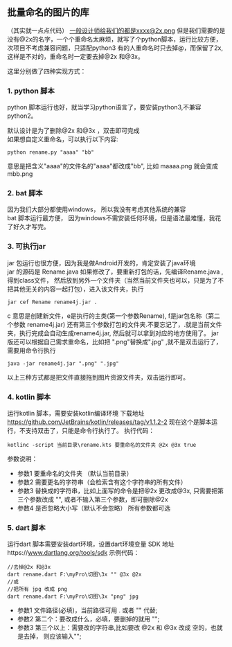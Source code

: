 ## 批量命名的图片的库
（其实就一点点代码）
一般设计师给我们的都是xxxx@2x.png
但是我们需要的是没有@2x的名字，一个个重命名太麻烦，就写了个python脚本，运行比较方便，次项目不考虑兼容问题，只适配python3 
有的人重命名时只去掉@，而保留了2x,这样是不对的，重命名时一定要去掉@2x 和@3x。

这里分别做了四种实现方式：
### 1. python 脚本

python 脚本运行也好，就当学习python语言了，要安装python3,不兼容python2。 

默认设计是为了删除@2x 和@3x ，双击即可完成  
如果想自定义重命名，可以执行以下内容:  
```
python rename.py "aaaa" "bb"
```
意思是把含义"aaaa"的文件名的"aaaa"都改成"bb", 比如 maaaa.png 就会变成 mbb.png  


### 2. bat 脚本
因为我们大部分都使用windows， 所以我没有考虑其他系统的兼容  
bat 脚本运行最方便， 因为windows不需安装任何环境，但是语法最难懂，我花了好久才写完。  


### 3. 可执行jar


jar 包运行也很方便，因为我是做Android开发的，肯定安装了java环境  
jar 的源码是 Rename.java 如果修改了，要重新打包的话，先编译Rename.java , 得到class文件， 然后放到另外一个文件夹（当然当前文件夹也可以，只是为了不把其他无关的内容一起打包），进入该文件夹，执行  
```
jar cef Rename rename4j.jar .
```
c 意思是创建新文件，e是执行的主类(第一个参数Rename), f是jar包名称（第二个参数 rename4j.jar) 还有第三个参数打包的文件夹.不要忘记了，.就是当前文件夹，执行完成会自动生成rename4j.jar, 然后就可以拿到对应的地方使用了。
jar 版还可以根据自己需求重命名，比如把 ".png"替换成".jpg" ,就不是双击运行了，需要用命令行执行
```
java -jar rename4j.jar ".png" ".jpg"
```

以上三种方式都是把文件直接拖到图片资源文件夹，双击运行即可。


### 4. kotlin 脚本
 运行kotlin 脚本，需要安装kotlin编译环境
 下载地址 https://github.com/JetBrains/kotlin/releases/tag/v1.1.2-2
 现在这个是脚本运行，不支持双击了，只能是命令行执行了。
 执行代码：

 ```
kotlinc -script 当前目录\rename.kts 要重命名的文件夹 @2x @3x true
 ```
参数说明：
* 参数1 要重命名的文件夹 （默认当前目录）
* 参数2 需要更名的字符串（会检索含有这个字符串的所有文件）
* 参数3 替换成的字符串，比如上面写的命令是把@2x 更改成@3x, 只需要把第三个参数改成 "", 或者不输入第三个参数，即可删除@2x
* 参数4 是否忽略大小写（默认不会忽略）
所有参数都可选

### 5. dart 脚本 
运行dart 脚本需要安装dart环境，设置dart环境变量
SDK 地址https://www.dartlang.org/tools/sdk
示例代码：

```
//去掉@2x 和@3x
dart rename.dart F:\myPro\切图\3x "" @3x @2x
//或
//把所有 jpg 改成 png
dart rename.dart F:\myPro\切图\3x "png" jpg
```

* 参数1 文件路径(必填)，当前路径可用 . 或者 "" 代替; 
* 参数2 第二个：要改成什么，必填，要删掉的就用 ""; 
* 参数3 第三个以上：需要改的字符串,比如要改 @2x 和 @3x 改成 空的，也就是去掉， 则应该输入""; 
